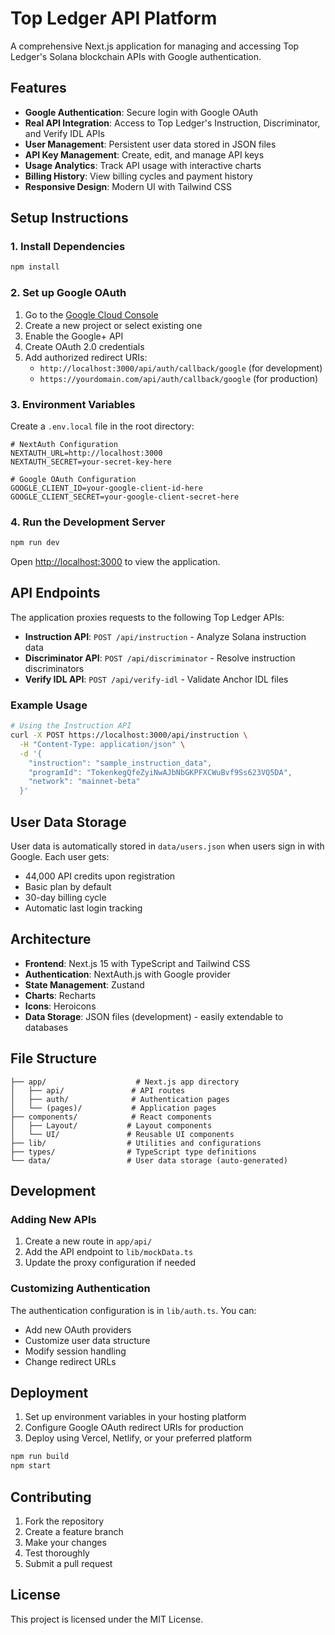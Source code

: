# Top Ledger API Platform

A comprehensive Next.js application for managing and accessing Top Ledger's Solana blockchain APIs with Google authentication.

## Features

- **Google Authentication**: Secure login with Google OAuth
- **Real API Integration**: Access to Top Ledger's Instruction, Discriminator, and Verify IDL APIs
- **User Management**: Persistent user data stored in JSON files
- **API Key Management**: Create, edit, and manage API keys
- **Usage Analytics**: Track API usage with interactive charts
- **Billing History**: View billing cycles and payment history
- **Responsive Design**: Modern UI with Tailwind CSS

## Setup Instructions

### 1. Install Dependencies

```bash
npm install
```

### 2. Set up Google OAuth

1. Go to the [Google Cloud Console](https://console.developers.google.com/)
2. Create a new project or select existing one
3. Enable the Google+ API
4. Create OAuth 2.0 credentials
5. Add authorized redirect URIs:
   - `http://localhost:3000/api/auth/callback/google` (for development)
   - `https://yourdomain.com/api/auth/callback/google` (for production)

### 3. Environment Variables

Create a `.env.local` file in the root directory:

```env
# NextAuth Configuration
NEXTAUTH_URL=http://localhost:3000
NEXTAUTH_SECRET=your-secret-key-here

# Google OAuth Configuration
GOOGLE_CLIENT_ID=your-google-client-id-here
GOOGLE_CLIENT_SECRET=your-google-client-secret-here
```

### 4. Run the Development Server

```bash
npm run dev
```

Open [http://localhost:3000](http://localhost:3000) to view the application.

## API Endpoints

The application proxies requests to the following Top Ledger APIs:

- **Instruction API**: `POST /api/instruction` - Analyze Solana instruction data
- **Discriminator API**: `POST /api/discriminator` - Resolve instruction discriminators
- **Verify IDL API**: `POST /api/verify-idl` - Validate Anchor IDL files

### Example Usage

```bash
# Using the Instruction API
curl -X POST https://localhost:3000/api/instruction \
  -H "Content-Type: application/json" \
  -d '{
    "instruction": "sample_instruction_data",
    "programId": "TokenkegQfeZyiNwAJbNbGKPFXCWuBvf9Ss623VQ5DA",
    "network": "mainnet-beta"
  }'
```

## User Data Storage

User data is automatically stored in `data/users.json` when users sign in with Google. Each user gets:

- 44,000 API credits upon registration
- Basic plan by default
- 30-day billing cycle
- Automatic last login tracking

## Architecture

- **Frontend**: Next.js 15 with TypeScript and Tailwind CSS
- **Authentication**: NextAuth.js with Google provider
- **State Management**: Zustand
- **Charts**: Recharts
- **Icons**: Heroicons
- **Data Storage**: JSON files (development) - easily extendable to databases

## File Structure

```
├── app/                    # Next.js app directory
│   ├── api/               # API routes
│   ├── auth/              # Authentication pages
│   └── (pages)/           # Application pages
├── components/            # React components
│   ├── Layout/           # Layout components
│   └── UI/               # Reusable UI components
├── lib/                  # Utilities and configurations
├── types/                # TypeScript type definitions
└── data/                 # User data storage (auto-generated)
```

## Development

### Adding New APIs

1. Create a new route in `app/api/`
2. Add the API endpoint to `lib/mockData.ts`
3. Update the proxy configuration if needed

### Customizing Authentication

The authentication configuration is in `lib/auth.ts`. You can:

- Add new OAuth providers
- Customize user data structure
- Modify session handling
- Change redirect URLs

## Deployment

1. Set up environment variables in your hosting platform
2. Configure Google OAuth redirect URIs for production
3. Deploy using Vercel, Netlify, or your preferred platform

```bash
npm run build
npm start
```

## Contributing

1. Fork the repository
2. Create a feature branch
3. Make your changes
4. Test thoroughly
5. Submit a pull request

## License

This project is licensed under the MIT License.
